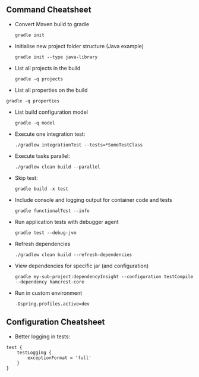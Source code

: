 ## Command Cheatsheet

* Convert Maven build to gradle

  ```gradle init```
  
* Initialise new project folder structure (Java example)

  ```gradle init --type java-library```

* List all projects in the build

  ```gradle -q projects```

* List all properties on the build

```gradle -q properties```
  
* List build configuration model

  ```gradle -q model```

* Execute one integration test:

  ```./gradlew integrationTest --tests=*SomeTestClass```

* Execute tasks parallel:

  ```./gradlew clean build --parallel```

* Skip test:

  ```gradle build -x test```

* Include console and logging output for container code and tests

  ```gradle functionalTest --info```

* Run application tests with debugger agent

  ```gradle test --debug-jvm```

* Refresh dependencies

  ```./gradlew clean build --refresh-dependencies```

* View dependencies for specific jar (and configuration)

  ```gradle my-sub-project:dependencyInsight --configuration testCompile --dependency hamcrest-core```

* Run in custom environment

  ```-Dspring.profiles.active=dev ```

  
## Configuration Cheatsheet

* Better logging in tests:

```
test {
    testLogging {
        exceptionFormat = 'full'
    }
}
```

